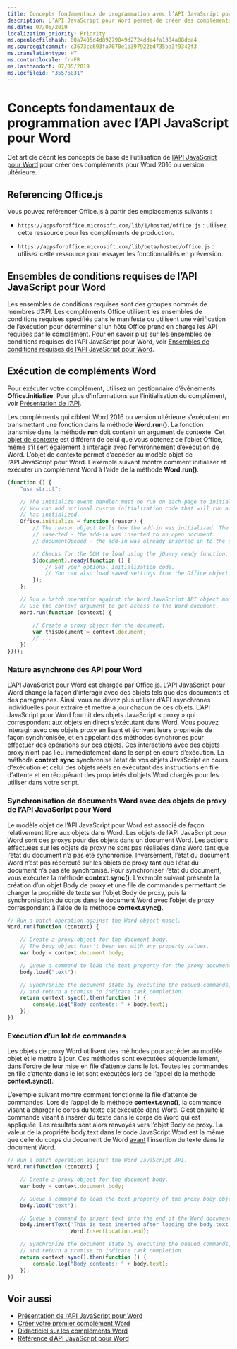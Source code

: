 ```yaml
---
title: Concepts fondamentaux de programmation avec l’API JavaScript pour Word
description: L’API JavaScript pour Word permet de créer des compléments pour Word.
ms.date: 07/05/2019
localization_priority: Priority
ms.openlocfilehash: 00a7405d4d89279049d2724dda4fa1384a88dca4
ms.sourcegitcommit: c3673cc693fa7070e1b397922bd735ba3f9342f3
ms.translationtype: HT
ms.contentlocale: fr-FR
ms.lasthandoff: 07/05/2019
ms.locfileid: "35576831"
---
```

# <a name="fundamental-programming-concepts-with-the-word-javascript-api"></a>Concepts fondamentaux de programmation avec l’API JavaScript pour Word

Cet article décrit les concepts de base de l’utilisation de [l’API JavaScript pour Word](../reference/overview/word-add-ins-reference-overview.md) pour créer des compléments pour Word 2016 ou version ultérieure.

## <a name="referencing-officejs"></a>Referencing Office.js

Vous pouvez référencer Office.js à partir des emplacements suivants :

- `https://appsforoffice.microsoft.com/lib/1/hosted/office.js` : utilisez cette ressource pour les compléments de production.

- `https://appsforoffice.microsoft.com/lib/beta/hosted/office.js` : utilisez cette ressource pour essayer les fonctionnalités en préversion.

## <a name="word-javascript-api-requirement-sets"></a>Ensembles de conditions requises de l’API JavaScript pour Word

Les ensembles de conditions requises sont des groupes nommés de membres d’API. Les compléments Office utilisent les ensembles de conditions requises spécifiés dans le manifeste ou utilisent une vérification de l’exécution pour déterminer si un hôte Office prend en charge les API requises par le complément. Pour en savoir plus sur les ensembles de conditions requises de l’API JavaScript pour Word, voir [Ensembles de conditions requises de l’API JavaScript pour Word](../reference/requirement-sets/word-api-requirement-sets.md).

## <a name="running-word-add-ins"></a>Exécution de compléments Word

Pour exécuter votre complément, utilisez un gestionnaire d’événements **Office.initialize**. Pour plus d’informations sur l’initialisation du complément, voir [Présentation de l’API](/office/dev/add-ins/develop/understanding-the-javascript-api-for-office).

Les compléments qui ciblent Word 2016 ou version ultérieure s’exécutent en transmettant une fonction dans la méthode **Word.run()**. La fonction transmise dans la méthode **run** doit contenir un argument de contexte. Cet [objet de contexte](/javascript/api/word/word.requestcontext) est différent de celui que vous obtenez de l’objet Office, même s’il sert également à interagir avec l’environnement d’exécution de Word. L’objet de contexte permet d’accéder au modèle objet de l’API JavaScript pour Word. L’exemple suivant montre comment initialiser et exécuter un complément Word à l’aide de la méthode **Word.run()**.

```js
(function () {
    "use strict";

    // The initialize event handler must be run on each page to initialize Office JS.
    // You can add optional custom initialization code that will run after OfficeJS
    // has initialized.
    Office.initialize = function (reason) {
        // The reason object tells how the add-in was initialized. The values can be:
        // inserted - the add-in was inserted to an open document.
        // documentOpened - the add-in was already inserted in to the document and the document was opened.

        // Checks for the DOM to load using the jQuery ready function.
        $(document).ready(function () {
            // Set your optional initialization code.
            // You can also load saved settings from the Office object.
        });
    };

    // Run a batch operation against the Word JavaScript API object model.
    // Use the context argument to get access to the Word document.
    Word.run(function (context) {

        // Create a proxy object for the document.
        var thisDocument = context.document;
        // ...
    })
})();
```

### <a name="asynchronous-nature-of-word-apis"></a>Nature asynchrone des API pour Word

L’API JavaScript pour Word est chargée par Office.js. L’API JavaScript pour Word change la façon d’interagir avec des objets tels que des documents et des paragraphes. Ainsi, vous ne devez plus utiliser d’API asynchrones individuelles pour extraire et mettre à jour chacun de ces objets. L’API JavaScript pour Word fournit des objets JavaScript « proxy » qui correspondent aux objets en direct s’exécutant dans Word. Vous pouvez interagir avec ces objets proxy en lisant et écrivant leurs propriétés de façon synchronisée, et en appelant des méthodes synchrones pour effectuer des opérations sur ces objets. Ces interactions avec des objets proxy n’ont pas lieu immédiatement dans le script en cours d’exécution. La méthode **context.sync** synchronise l’état de vos objets JavaScript en cours d’exécution et celui des objets réels en exécutant des instructions en file d’attente et en récupérant des propriétés d’objets Word chargés pour les utiliser dans votre script.

### <a name="synchronizing-word-documents-with-word-javascript-api-proxy-objects"></a>Synchronisation de documents Word avec des objets de proxy de l’API JavaScript pour Word

Le modèle objet de l’API JavaScript pour Word est associé de façon relativement libre aux objets dans Word. Les objets de l’API JavaScript pour Word sont des proxys pour des objets dans un document Word. Les actions effectuées sur les objets de proxy ne sont pas réalisées dans Word tant que l’état du document n’a pas été synchronisé. Inversement, l’état du document Word n’est pas répercuté sur les objets de proxy tant que l’état du document n’a pas été synchronisé. Pour synchroniser l’état du document, vous exécutez la méthode **context.sync()**. L’exemple suivant présente la création d’un objet Body de proxy et une file de commandes permettant de charger la propriété de texte sur l’objet Body de proxy, puis la synchronisation du corps dans le document Word avec l’objet de proxy correspondant à l’aide de la méthode **context.sync()**.

```js
// Run a batch operation against the Word object model.
Word.run(function (context) {

    // Create a proxy object for the document body.
    // The body object hasn't been set with any property values.
    var body = context.document.body;

    // Queue a command to load the text property for the proxy document body object.
    body.load("text");

    // Synchronize the document state by executing the queued commands,
    // and return a promise to indicate task completion.
    return context.sync().then(function () {
        console.log("Body contents: " + body.text);
    });
})
```

### <a name="executing-a-batch-of-commands"></a>Exécution d’un lot de commandes

Les objets de proxy Word utilisent des méthodes pour accéder au modèle objet et le mettre à jour. Ces méthodes sont exécutées séquentiellement, dans l’ordre de leur mise en file d’attente dans le lot. Toutes les commandes en file d’attente dans le lot sont exécutées lors de l’appel de la méthode **context.sync()**.

L’exemple suivant montre comment fonctionne la file d’attente de commandes. Lors de l’appel de la méthode **context.sync()**, la commande visant à charger le corps du texte est exécutée dans Word. C’est ensuite la commande visant à insérer du texte dans le corps de Word qui est appliquée. Les résultats sont alors renvoyés vers l’objet Body de proxy. La valeur de la propriété body.text dans le code JavaScript Word est la même que celle du corps du document de Word <u>avant</u> l’insertion du texte dans le document Word.

```js
// Run a batch operation against the Word JavaScript API.
Word.run(function (context) {

    // Create a proxy object for the document body.
    var body = context.document.body;

    // Queue a command to load the text property of the proxy body object.
    body.load("text");

    // Queue a command to insert text into the end of the Word document body.
    body.insertText('This is text inserted after loading the body.text property',
                    Word.InsertLocation.end);

    // Synchronize the document state by executing the queued commands,
    // and return a promise to indicate task completion.
    return context.sync().then(function () {
        console.log("Body contents: " + body.text);
    });
})
```

## <a name="see-also"></a>Voir aussi

- [Présentation de l’API JavaScript pour Word](../reference/overview/word-add-ins-reference-overview.md)
- [Créer votre premier complément Word](../quickstarts/word-quickstart.md)
- [Didacticiel sur les compléments Word](../tutorials/word-tutorial.md)
- [Référence d’API JavaScript pour Word](/javascript/api/word) 


